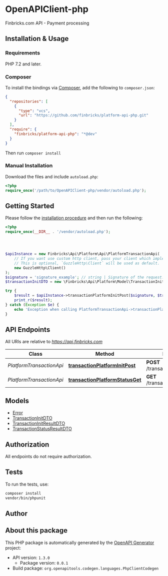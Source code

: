 # OpenAPIClient-php

Finbricks.com API - Payment processing


## Installation & Usage

### Requirements

PHP 7.2 and later.

### Composer

To install the bindings via [Composer](https://getcomposer.org/), add the following to `composer.json`:

```json
{
  "repositories": [
    {
      "type": "vcs",
      "url": "https://github.com/finbricks/platform-api-php.git"
    }
  ],
  "require": {
    "finbricks/platform-api-php": "*@dev"
  }
}
```

Then run `composer install`

### Manual Installation

Download the files and include `autoload.php`:

```php
<?php
require_once('/path/to/OpenAPIClient-php/vendor/autoload.php');
```

## Getting Started

Please follow the [installation procedure](#installation--usage) and then run the following:

```php
<?php
require_once(__DIR__ . '/vendor/autoload.php');




$apiInstance = new Finbricks\Api\Platform\Api\PlatformTransactionApi(
    // If you want use custom http client, pass your client which implements `GuzzleHttp\ClientInterface`.
    // This is optional, `GuzzleHttp\Client` will be used as default.
    new GuzzleHttp\Client()
);
$signature = 'signature_example'; // string | Signature of the request. For more information, see chapter [Signing the request](#section/Security/Signing-the-request).
$transactionInitDTO = new \Finbricks\Api\Platform\Model\TransactionInitDTO(); // \Finbricks\Api\Platform\Model\TransactionInitDTO

try {
    $result = $apiInstance->transactionPlatformInitPost($signature, $transactionInitDTO);
    print_r($result);
} catch (Exception $e) {
    echo 'Exception when calling PlatformTransactionApi->transactionPlatformInitPost: ', $e->getMessage(), PHP_EOL;
}

```

## API Endpoints

All URIs are relative to *https://api.finbricks.com*

Class | Method | HTTP request | Description
------------ | ------------- | ------------- | -------------
*PlatformTransactionApi* | [**transactionPlatformInitPost**](docs/Api/PlatformTransactionApi.md#transactionplatforminitpost) | **POST** /transaction/platform/init | Transaction initialization
*PlatformTransactionApi* | [**transactionPlatformStatusGet**](docs/Api/PlatformTransactionApi.md#transactionplatformstatusget) | **GET** /transaction/platform/status | Transaction status

## Models

- [Error](docs/Model/Error.md)
- [TransactionInitDTO](docs/Model/TransactionInitDTO.md)
- [TransactionInitResultDTO](docs/Model/TransactionInitResultDTO.md)
- [TransactionStatusResultDTO](docs/Model/TransactionStatusResultDTO.md)

## Authorization
All endpoints do not require authorization.
## Tests

To run the tests, use:

```bash
composer install
vendor/bin/phpunit
```

## Author



## About this package

This PHP package is automatically generated by the [OpenAPI Generator](https://openapi-generator.tech) project:

- API version: `1.3.0`
    - Package version: `0.0.1`
- Build package: `org.openapitools.codegen.languages.PhpClientCodegen`
